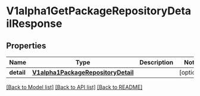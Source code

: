# V1alpha1GetPackageRepositoryDetailResponse

## Properties
Name | Type | Description | Notes
------------ | ------------- | ------------- | -------------
**detail** | [**V1alpha1PackageRepositoryDetail**](V1alpha1PackageRepositoryDetail.md) |  | [optional] 

[[Back to Model list]](../README.md#documentation-for-models) [[Back to API list]](../README.md#documentation-for-api-endpoints) [[Back to README]](../README.md)

